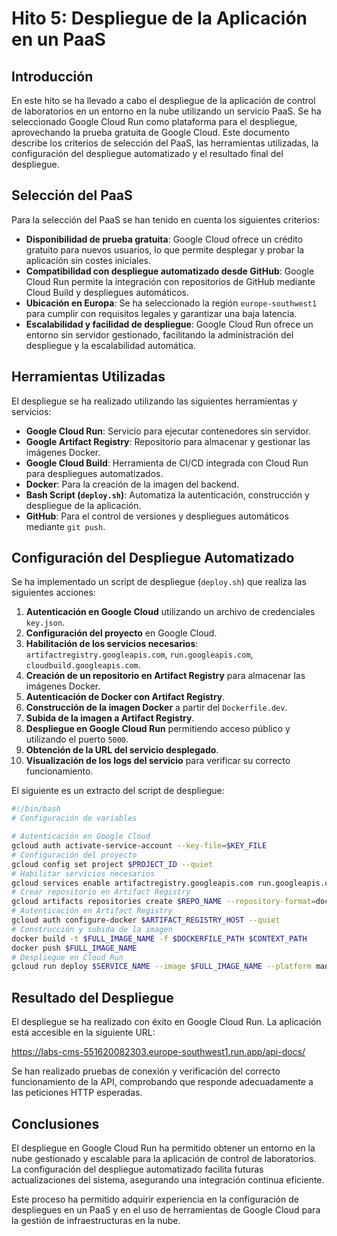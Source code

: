 # Hito 5: Despliegue de la Aplicación en un PaaS

## Introducción

En este hito se ha llevado a cabo el despliegue de la aplicación de control de laboratorios en un entorno en la nube utilizando un servicio PaaS. Se ha seleccionado Google Cloud Run como plataforma para el despliegue, aprovechando la prueba gratuita de Google Cloud. Este documento describe los criterios de selección del PaaS, las herramientas utilizadas, la configuración del despliegue automatizado y el resultado final del despliegue.

## Selección del PaaS

Para la selección del PaaS se han tenido en cuenta los siguientes criterios:

- **Disponibilidad de prueba gratuita**: Google Cloud ofrece un crédito gratuito para nuevos usuarios, lo que permite desplegar y probar la aplicación sin costes iniciales.
- **Compatibilidad con despliegue automatizado desde GitHub**: Google Cloud Run permite la integración con repositorios de GitHub mediante Cloud Build y despliegues automáticos.
- **Ubicación en Europa**: Se ha seleccionado la región `europe-southwest1` para cumplir con requisitos legales y garantizar una baja latencia.
- **Escalabilidad y facilidad de despliegue**: Google Cloud Run ofrece un entorno sin servidor gestionado, facilitando la administración del despliegue y la escalabilidad automática.

## Herramientas Utilizadas

El despliegue se ha realizado utilizando las siguientes herramientas y servicios:

- **Google Cloud Run**: Servicio para ejecutar contenedores sin servidor.
- **Google Artifact Registry**: Repositorio para almacenar y gestionar las imágenes Docker.
- **Google Cloud Build**: Herramienta de CI/CD integrada con Cloud Run para despliegues automatizados.
- **Docker**: Para la creación de la imagen del backend.
- **Bash Script (`deploy.sh`)**: Automatiza la autenticación, construcción y despliegue de la aplicación.
- **GitHub**: Para el control de versiones y despliegues automáticos mediante `git push`.

## Configuración del Despliegue Automatizado

Se ha implementado un script de despliegue (`deploy.sh`) que realiza las siguientes acciones:

1. **Autenticación en Google Cloud** utilizando un archivo de credenciales `key.json`.
2. **Configuración del proyecto** en Google Cloud.
3. **Habilitación de los servicios necesarios**: `artifactregistry.googleapis.com`, `run.googleapis.com`, `cloudbuild.googleapis.com`.
4. **Creación de un repositorio en Artifact Registry** para almacenar las imágenes Docker.
5. **Autenticación de Docker con Artifact Registry**.
6. **Construcción de la imagen Docker** a partir del `Dockerfile.dev`.
7. **Subida de la imagen a Artifact Registry**.
8. **Despliegue en Google Cloud Run** permitiendo acceso público y utilizando el puerto `5000`.
9. **Obtención de la URL del servicio desplegado**.
10. **Visualización de los logs del servicio** para verificar su correcto funcionamiento.

El siguiente es un extracto del script de despliegue:

```bash
#!/bin/bash
# Configuración de variables

# Autenticación en Google Cloud
gcloud auth activate-service-account --key-file=$KEY_FILE
# Configuración del proyecto
gcloud config set project $PROJECT_ID --quiet
# Habilitar servicios necesarios
gcloud services enable artifactregistry.googleapis.com run.googleapis.com cloudbuild.googleapis.com
# Crear repositorio en Artifact Registry
gcloud artifacts repositories create $REPO_NAME --repository-format=docker --location=$REGION || true
# Autenticación en Artifact Registry
gcloud auth configure-docker $ARTIFACT_REGISTRY_HOST --quiet
# Construcción y subida de la imagen
docker build -t $FULL_IMAGE_NAME -f $DOCKERFILE_PATH $CONTEXT_PATH
docker push $FULL_IMAGE_NAME
# Despliegue en Cloud Run
gcloud run deploy $SERVICE_NAME --image $FULL_IMAGE_NAME --platform managed --region $REGION --allow-unauthenticated --port 5000 --quiet
```

## Resultado del Despliegue

El despliegue se ha realizado con éxito en Google Cloud Run. La aplicación está accesible en la siguiente URL:

https://labs-cms-551620082303.europe-southwest1.run.app/api-docs/

Se han realizado pruebas de conexión y verificación del correcto funcionamiento de la API, comprobando que responde adecuadamente a las peticiones HTTP esperadas.

## Conclusiones

El despliegue en Google Cloud Run ha permitido obtener un entorno en la nube gestionado y escalable para la aplicación de control de laboratorios. La configuración del despliegue automatizado facilita futuras actualizaciones del sistema, asegurando una integración continua eficiente.

Este proceso ha permitido adquirir experiencia en la configuración de despliegues en un PaaS y en el uso de herramientas de Google Cloud para la gestión de infraestructuras en la nube.